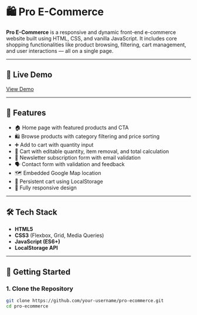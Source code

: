 # 🛍️ Pro E-Commerce

**Pro E-Commerce** is a responsive and dynamic front-end e-commerce website built using HTML, CSS, and vanilla JavaScript. It includes core shopping functionalities like product browsing, filtering, cart management, and user interactions — all on a single page.

---

## 🔗 Live Demo

[View Demo](#)  
<!-- Replace # with your GitHub Pages or Netlify deployment link -->

---

## 📸 Features

- 🏠 Home page with featured products and CTA
- 🛍️ Browse products with category filtering and price sorting
- ➕ Add to cart with quantity input
- 🧾 Cart with editable quantity, item removal, and total calculation
- 📨 Newsletter subscription form with email validation
- 🗣️ Contact form with validation and feedback
- 🗺️ Embedded Google Map location
- 💾 Persistent cart using LocalStorage
- 📱 Fully responsive design

---

## 🛠️ Tech Stack

- **HTML5**
- **CSS3** (Flexbox, Grid, Media Queries)
- **JavaScript (ES6+)**
- **LocalStorage API**

---

## 🚀 Getting Started

### 1. Clone the Repository

```bash
git clone https://github.com/your-username/pro-ecommerce.git
cd pro-ecommerce

